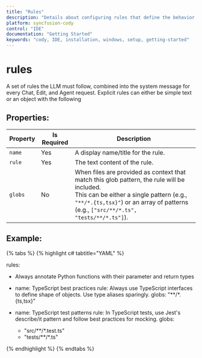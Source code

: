 ```yaml
---
title: "Rules"
description: "Details about configuring rules that define the behavior and constraints for language models in Cody IDE."
platform: syncfusion-cody
control: "IDE"
documentation: "Getting Started"
keywords: "cody, IDE, installation, windows, setup, getting-started"
---
```


# rules

A set of rules the LLM must follow, combined into the system message for every Chat, Edit, and Agent request.
Explicit rules can either be simple text or an object with the following 

## Properties:

<table>
  <thead>
    <tr>
      <th>Property</th>
      <th>Is Required</th>
      <th>Description</th>
    </tr>
  </thead>
  <tr>
    <td><code>name</code></td>
    <td>Yes</td>
    <td>A display name/title for the rule.</td>
  </tr>
  <tr>
    <td><code>rule</code></td>
    <td>Yes</td>
    <td>The text content of the rule.</td>
  </tr>
  <tr>
    <td><code>globs</code></td>
    <td>No</td>
    <td>
      When files are provided as context that match this glob pattern, the rule will be included.<br/>
      This can be either a single pattern (e.g., <code>"**/*.{ts,tsx}"</code>) or an array of patterns (e.g., <code>["src/**/*.ts", "tests/**/*.ts"]</code>).
    </td>
  </tr>
</table>

## Example:

{% tabs %}
{% highlight c# tabtitle="YAML" %}

rules:
  - Always annotate Python functions with their parameter and return types

  - name: TypeScript best practices
    rule: Always use TypeScript interfaces to define shape of objects. Use type aliases sparingly.
    globs: "**/*.{ts,tsx}"

  - name: TypeScript test patterns
    rule: In TypeScript tests, use Jest's describe/it pattern and follow best practices for mocking.
    globs:
      - "src/**/*.test.ts"
      - "tests/**/*.ts"

{% endhighlight %}
{% endtabs %}